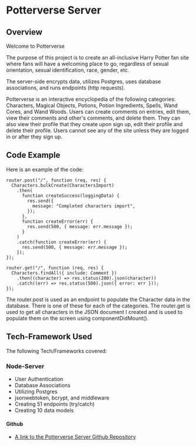 # Potterverse Server

## Overview

Welcome to Potterverse<br>

The purpose of this project is to create an all-inclusive Harry Potter fan site where fans will have a welcoming place to go, regardless of sexual orientation, sexual identification, race, gender, etc.<br>

The server-side encrypts data, utilizes Postgres, uses database associations, and runs endpoints (http requests).<br>

Potterverse is an interactive encyclopedia of the following categories: Characters, Magical Objects, Potions, Potion Ingredients, Spells, Wand Cores, and Wand Woods. Users can create comments on entries, edit them, view their comments and other's comments, and delete them. They can also view their profile that they create upon sign up, edit their profile and delete their profile. Users cannot see any of the site unless they are logged in or after they sign up.

## Code Example

Here is an example of the code:

```
router.post("/", function (req, res) {
  Characters.bulkCreate(CharactersImport)
    .then(
      function createSuccess(loggingData) {
        res.send({
          message: "Completed characters import",
        });
      },
      function createError(err) {
        res.send(500, { message: err.message });
      }
    )
    .catch(function createError(err) {
      res.send(500, { message: err.message });
    });
});

router.get("/", function (req, res) {
  Characters.findAll({ include: Comment })
    .then((character) => res.status(200).json(character))
    .catch((err) => res.status(500).json({ error: err }));
});
```

The router.post is used as an endpoint to populate the Character data in the database. There is one of these for each of the categories. The router.get is used to get all characters in the JSON document I created and is used to populate them on the screen using componentDidMount().

## Tech-Framework Used

The following Tech/Frameworks covered:

### Node-Server

- User Authentication
- Database Associations
- Utilizing Postgres
- jsonwebtoken, bcrypt, and middleware
- Creating 51 endpoints (try/catch)
- Creating 10 data models

#### Github

- [A link to the Potterverse Server Github Repository](https://github.com/courtneydowns/potterverse-fan-site-server)

